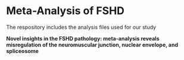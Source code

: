 # Meta-Analysis of FSHD

The respository includes the analysis files used for our study

**Novel insights in the FSHD pathology: meta-analysis reveals misregulation of the neuromuscular junction, nuclear envelope, and spliceosome**


